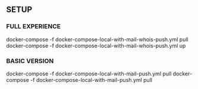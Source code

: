 ## SETUP

### FULL EXPERIENCE
docker-compose -f docker-compose-local-with-mail-whois-push.yml pull
docker-compose -f docker-compose-local-with-mail-whois-push.yml up


### BASIC VERSION

docker-compose -f docker-compose-local-with-mail-push.yml pull
docker-compose -f docker-compose-local-with-mail-push.yml pull
